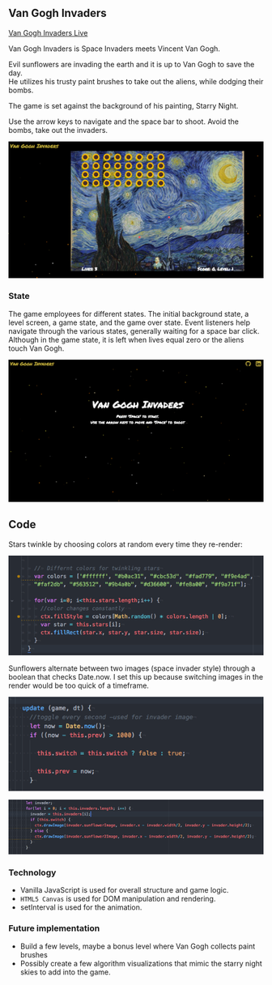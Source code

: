 
## Van Gogh Invaders

[Van Gogh Invaders Live][gogh]

[gogh]: https://toasterbob.github.io/vangogh_invaders/


Van Gogh Invaders is Space Invaders meets Vincent Van Gogh.  

Evil sunflowers are invading the earth and it is up to Van Gogh to save the day.  
He utilizes his trusty paint brushes to take out the aliens, while dodging their bombs.  

The game is set against the background of his painting, Starry Night.  

Use the arrow keys to navigate and the space bar to shoot.  Avoid the bombs, take out the invaders.  

![game](assets/game.png)

### State  

The game employees for different states.  The initial background state,
a level screen, a game state, and the game over state.  Event listeners help
navigate through the various states, generally waiting for a space bar click.  
Although in the game state, it is left when lives equal zero or the aliens touch
Van Gogh.  

![start](assets/start.png)


## Code

Stars twinkle by choosing colors at random every time they re-render:

![code1](assets/code1.png)

Sunflowers alternate between two images (space invader style) through a boolean that checks Date.now.
I set this up because switching images in the render would be too quick of a timeframe.   

![code2](assets/code2.png)

![code3](assets/code3.png)


### Technology

- Vanilla JavaScript is used for overall structure and game logic.
- `HTML5 Canvas` is used for DOM manipulation and rendering.
- setInterval is used for the animation.


### Future implementation

- Build a few levels, maybe a bonus level where Van Gogh collects paint brushes
- Possibly create a few algorithm visualizations that mimic the starry night skies to add into the game.  

